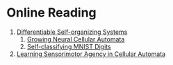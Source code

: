 # Online Reading

1. [Differentiable Self-organizing Systems](https://distill.pub/2020/selforg/)
    1. [Growing Neural Cellular Automata](https://distill.pub/2020/growing-ca/)
    2. [Self-classifying MNIST Digits](https://distill.pub/2020/selforg/mnist/)
2. [Learning Sensorimotor Agency in Cellular Automata](https://developmentalsystems.org/sensorimotor-lenia/)
